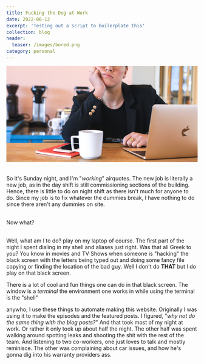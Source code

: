 ```yaml
---
title: Fucking the Dog at Work
date: 2022-06-12
excerpt: 'Testing out a script to boilerplate this'
collection: blog
header:
  teaser: /images/bored.png
category: personal
---
```

![cover](/images/bored.png)

<br>So it's Sunday night, and I'm "_working_" airquotes. The new job is literally a new job, as in the day shift is still commissioning sections of the building. Hence, there is little to do on night shift as there isn't much for anyone to do. Since my job is to fix whatever the dummies break, I have nothing to do since there aren't any dummies on site.

<br>Now what?

<br>Well, what am I to do? play on my laptop of course. The first part of the night I spent dialing in my shell and aliases just right. Was that all Greek to you? You know in movies and TV Shows when someone is "hacking" the black screen with the letters being typed out and doing some fancy file copying or finding the location of the bad guy. Well I don't do **THAT** but I do play on that black screen.

There is a lot of cool and fun things one can do in that black screen. The window is a _terminal_ the environment one works in while using the terminal is the "shell"

anywho, I use these things to automate making this website. Originally I was using it to make the episodes and the featured posts. I figured, "_why not do the same thing with the blog posts?_" And that took most of my night at work. Or rather it only took up about half the night. The other half was spent walking around spotting leaks and shooting the shit with the rest of the team. And listening to two co-workers, one just loves to talk and mostly reminisce. The other was complaining about car issues, and how he's gonna dig into his warranty providers ass.

